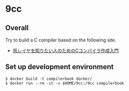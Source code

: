 # 9cc

## Overall

Try to build a C compiler based on the following site.

- [低レイヤを知りたい人のためのCコンパイラ作成入門](https://www.sigbus.info/compilerbook)

## Set up development environment

```
$ docker build -t compilerbook docker/
$ docker run --rm -it -v $HOME/9cc:/9cc compilerbook
```
